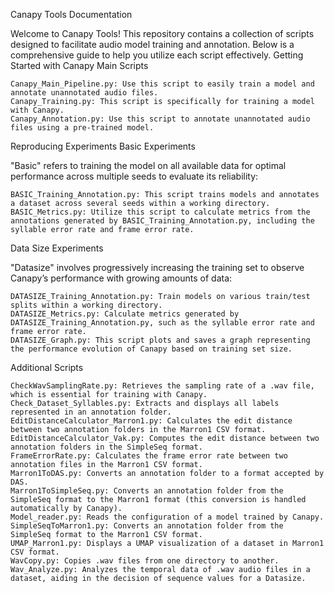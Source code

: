 Canapy Tools Documentation

Welcome to Canapy Tools! This repository contains a collection of scripts designed to facilitate audio model training and annotation. Below is a comprehensive guide to help you utilize each script effectively.
Getting Started with Canapy
Main Scripts

    Canapy_Main_Pipeline.py: Use this script to easily train a model and annotate unannotated audio files.
    Canapy_Training.py: This script is specifically for training a model with Canapy.
    Canapy_Annotation.py: Use this script to annotate unannotated audio files using a pre-trained model.

Reproducing Experiments
Basic Experiments

"Basic" refers to training the model on all available data for optimal performance across multiple seeds to evaluate its reliability:

    BASIC_Training_Annotation.py: This script trains models and annotates a dataset across several seeds within a working directory.
    BASIC_Metrics.py: Utilize this script to calculate metrics from the annotations generated by BASIC_Training_Annotation.py, including the syllable error rate and frame error rate.

Data Size Experiments

"Datasize" involves progressively increasing the training set to observe Canapy’s performance with growing amounts of data:

    DATASIZE_Training_Annotation.py: Train models on various train/test splits within a working directory.
    DATASIZE_Metrics.py: Calculate metrics generated by DATASIZE_Training_Annotation.py, such as the syllable error rate and frame error rate.
    DATASIZE_Graph.py: This script plots and saves a graph representing the performance evolution of Canapy based on training set size.

Additional Scripts

    CheckWavSamplingRate.py: Retrieves the sampling rate of a .wav file, which is essential for training with Canapy.
    Check_Dataset_Syllables.py: Extracts and displays all labels represented in an annotation folder.
    EditDistanceCalculator_Marron1.py: Calculates the edit distance between two annotation folders in the Marron1 CSV format.
    EditDistanceCalculator_Vak.py: Computes the edit distance between two annotation folders in the SimpleSeq format.
    FrameErrorRate.py: Calculates the frame error rate between two annotation files in the Marron1 CSV format.
    Marron1ToDAS.py: Converts an annotation folder to a format accepted by DAS.
    Marron1ToSimpleSeq.py: Converts an annotation folder from the SimpleSeq format to the Marron1 format (this conversion is handled automatically by Canapy).
    Model_reader.py: Reads the configuration of a model trained by Canapy.
    SimpleSeqToMarron1.py: Converts an annotation folder from the SimpleSeq format to the Marron1 CSV format.
    UMAP_Marron1.py: Displays a UMAP visualization of a dataset in Marron1 CSV format.
    WavCopy.py: Copies .wav files from one directory to another.
    Wav_Analyze.py: Analyzes the temporal data of .wav audio files in a dataset, aiding in the decision of sequence values for a Datasize.
